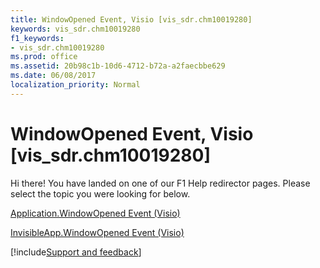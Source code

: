 ```yaml
---
title: WindowOpened Event, Visio [vis_sdr.chm10019280]
keywords: vis_sdr.chm10019280
f1_keywords:
- vis_sdr.chm10019280
ms.prod: office
ms.assetid: 20b98c1b-10d6-4712-b72a-a2faecbbe629
ms.date: 06/08/2017
localization_priority: Normal
---
```



# WindowOpened Event, Visio [vis_sdr.chm10019280]

Hi there! You have landed on one of our F1 Help redirector pages. Please select the topic you were looking for below.

[Application.WindowOpened Event (Visio)](https://msdn.microsoft.com/library/a75a50b5-9784-e191-991a-ca9b41994ff9%28Office.15%29.aspx)

[InvisibleApp.WindowOpened Event (Visio)](https://msdn.microsoft.com/library/90fef7c3-17a1-5e96-112a-de01d4e24fc4%28Office.15%29.aspx)

[!include[Support and feedback](~/includes/feedback-boilerplate.md)]